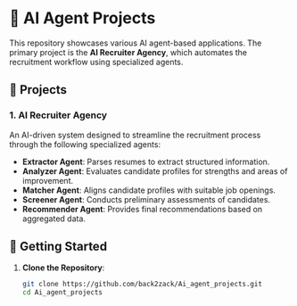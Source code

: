 # 🤖 AI Agent Projects

This repository showcases various AI agent-based applications. The primary project is the **AI Recruiter Agency**, which automates the recruitment workflow using specialized agents.

## 🧠 Projects

### 1. AI Recruiter Agency

An AI-driven system designed to streamline the recruitment process through the following specialized agents:

- **Extractor Agent**: Parses resumes to extract structured information.
- **Analyzer Agent**: Evaluates candidate profiles for strengths and areas of improvement.
- **Matcher Agent**: Aligns candidate profiles with suitable job openings.
- **Screener Agent**: Conducts preliminary assessments of candidates.
- **Recommender Agent**: Provides final recommendations based on aggregated data.

## 🚀 Getting Started

1. **Clone the Repository**:
   ```bash
   git clone https://github.com/back2zack/Ai_agent_projects.git
   cd Ai_agent_projects
